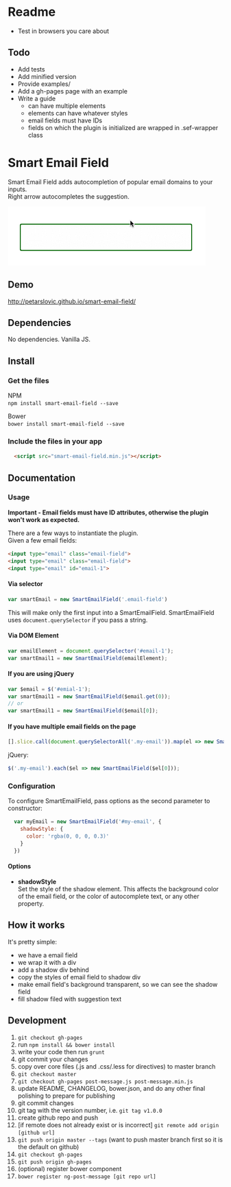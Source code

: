# Readme

- Test in browsers you care about

## Todo

- Add tests
- Add minified version
- Provide examples/
- Add a gh-pages page with an example
- Write a guide
  - can have multiple elements
  - elements can have whatever styles
  - email fields must have IDs
  - fields on which the plugin is initialized are wrapped in .sef-wrapper class

# Smart Email Field

Smart Email Field adds autocompletion of popular email domains to your inputs.  
Right arrow autocompletes the suggestion.

![Smart Email Field](images/smart-email-field.gif)

## Demo
http://petarslovic.github.io/smart-email-field/

## Dependencies

No dependencies. Vanilla JS.

## Install

### Get the files
  NPM  
    `npm install smart-email-field --save`

  Bower  
    `bower install smart-email-field --save`

### Include the files in your app

```html
  <script src="smart-email-field.min.js"></script>
```

## Documentation

### Usage

**Important - Email fields must have ID attributes, otherwise the plugin won't work as expected.**  

There are a few ways to instantiate the plugin.  
Given a few email fields:

```html
<input type="email" class="email-field">
<input type="email" class="email-field">
<input type="email" id="email-1">
```

#### Via selector
```js
var smartEmail = new SmartEmailField('.email-field')
```
This will make only the first input into a SmartEmailField. SmartEmailField uses `document.querySelector` if you pass a string.

#### Via DOM Element
```js
var emailElement = document.querySelector('#email-1');
var smartEmail1 = new SmartEmailField(emailElement);
```

#### If you are using jQuery
```js
var $email = $('#emial-1');
var smartEmail1 = new SmartEmailField($email.get(0));
// or
var smartEmail1 = new SmartEmailField($email[0]);
```

#### If you have multiple email fields on the page
```js
[].slice.call(document.querySelectorAll('.my-email')).map(el => new SmartEmailField(el));
```

jQuery:
```js
$('.my-email').each($el => new SmartEmailField($el[0]));
```


### Configuration

To configure SmartEmailField, pass options as the second parameter to constructor:
```js
  var myEmail = new SmartEmailField('#my-email', {
    shadowStyle: {
      color: 'rgba(0, 0, 0, 0.3)'
    }
  })
```

#### Options

- **shadowStyle**  
Set the style of the shadow element. This affects the background color of the email field, or the color of autocomplete text, or any other property.

## How it works

It's pretty simple:  
- we have a email field
- we wrap it with a div
- add a shadow div behind
- copy the styles of email field to shadow div
- make email field's background transparent, so we can see the shadow field
- fill shadow filed with suggestion text

## Development

1. `git checkout gh-pages`
  1. run `npm install && bower install`
  2. write your code then run `grunt`
  3. git commit your changes
2. copy over core files (.js and .css/.less for directives) to master branch
  1. `git checkout master`
  2. `git checkout gh-pages post-message.js post-message.min.js`
3. update README, CHANGELOG, bower.json, and do any other final polishing to prepare for publishing
  1. git commit changes
  2. git tag with the version number, i.e. `git tag v1.0.0`
4. create github repo and push
  1. [if remote does not already exist or is incorrect] `git remote add origin [github url]`
  2. `git push origin master --tags` (want to push master branch first so it is the default on github)
  3. `git checkout gh-pages`
  4. `git push origin gh-pages`
5. (optional) register bower component
  1. `bower register ng-post-message [git repo url]`